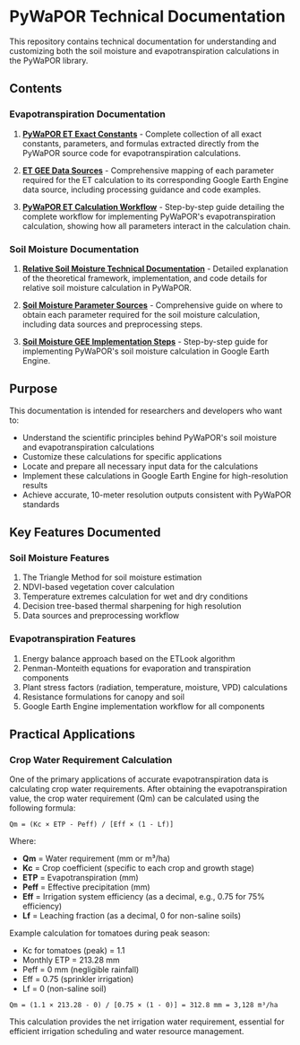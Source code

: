 # PyWaPOR Technical Documentation

This repository contains technical documentation for understanding and customizing both the soil moisture and evapotranspiration calculations in the PyWaPOR library.

## Contents

### Evapotranspiration Documentation

1. **[PyWaPOR ET Exact Constants](pywapor_et_exact_constants.md)** - Complete collection of all exact constants, parameters, and formulas extracted directly from the PyWaPOR source code for evapotranspiration calculations.

2. **[ET GEE Data Sources](et_gee_data_sources.md)** - Comprehensive mapping of each parameter required for the ET calculation to its corresponding Google Earth Engine data source, including processing guidance and code examples.

3. **[PyWaPOR ET Calculation Workflow](pywapor_et_calculation_workflow.md)** - Step-by-step guide detailing the complete workflow for implementing PyWaPOR's evapotranspiration calculation, showing how all parameters interact in the calculation chain.

### Soil Moisture Documentation

1. **[Relative Soil Moisture Technical Documentation](relative_soil_moisture_technical_documentation.md)** - Detailed explanation of the theoretical framework, implementation, and code details for relative soil moisture calculation in PyWaPOR.

2. **[Soil Moisture Parameter Sources](soil_moisture_parameter_sources.md)** - Comprehensive guide on where to obtain each parameter required for the soil moisture calculation, including data sources and preprocessing steps.

3. **[Soil Moisture GEE Implementation Steps](soil_moisture_gee_implementation_steps.md)** - Step-by-step guide for implementing PyWaPOR's soil moisture calculation in Google Earth Engine.

## Purpose

This documentation is intended for researchers and developers who want to:
- Understand the scientific principles behind PyWaPOR's soil moisture and evapotranspiration calculations
- Customize these calculations for specific applications
- Locate and prepare all necessary input data for the calculations
- Implement these calculations in Google Earth Engine for high-resolution results
- Achieve accurate, 10-meter resolution outputs consistent with PyWaPOR standards

## Key Features Documented

### Soil Moisture Features
1. The Triangle Method for soil moisture estimation
2. NDVI-based vegetation cover calculation
3. Temperature extremes calculation for wet and dry conditions
4. Decision tree-based thermal sharpening for high resolution
5. Data sources and preprocessing workflow

### Evapotranspiration Features
1. Energy balance approach based on the ETLook algorithm
2. Penman-Monteith equations for evaporation and transpiration components
3. Plant stress factors (radiation, temperature, moisture, VPD) calculations
4. Resistance formulations for canopy and soil
5. Google Earth Engine implementation workflow for all components

## Practical Applications

### Crop Water Requirement Calculation

One of the primary applications of accurate evapotranspiration data is calculating crop water requirements. After obtaining the evapotranspiration value, the crop water requirement (Qm) can be calculated using the following formula:

```
Qm = (Kc × ETP - Peff) / [Eff × (1 - Lf)]
```

Where:
- **Qm** = Water requirement (mm or m³/ha)
- **Kc** = Crop coefficient (specific to each crop and growth stage)
- **ETP** = Evapotranspiration (mm)
- **Peff** = Effective precipitation (mm)
- **Eff** = Irrigation system efficiency (as a decimal, e.g., 0.75 for 75% efficiency)
- **Lf** = Leaching fraction (as a decimal, 0 for non-saline soils)

Example calculation for tomatoes during peak season:
- Kc for tomatoes (peak) = 1.1
- Monthly ETP = 213.28 mm
- Peff = 0 mm (negligible rainfall)
- Eff = 0.75 (sprinkler irrigation)
- Lf = 0 (non-saline soil)

```
Qm = (1.1 × 213.28 - 0) / [0.75 × (1 - 0)] = 312.8 mm = 3,128 m³/ha
```

This calculation provides the net irrigation water requirement, essential for efficient irrigation scheduling and water resource management.
